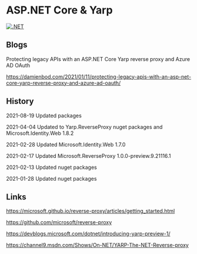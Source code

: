 # ASP.NET Core & Yarp

[![.NET](https://github.com/damienbod/AspNetCoreYarp/workflows/.NET/badge.svg)](https://github.com/damienbod/AspNetCoreYarp/actions?query=workflow%3A.NET) 

## Blogs

Protecting legacy APIs with an ASP.NET Core Yarp reverse proxy and Azure AD OAuth

https://damienbod.com/2021/01/11/protecting-legacy-apis-with-an-asp-net-core-yarp-reverse-proxy-and-azure-ad-oauth/

## History

2021-08-19 Updated packages

2021-04-04 Updated to Yarp.ReverseProxy nuget packages and  Microsoft.Identity.Web 1.8.2

2021-02-28 Updated Microsoft.Identity.Web 1.7.0

2021-02-17 Updated Microsoft.ReverseProxy 1.0.0-preview.9.21116.1

2021-02-13 Updated nuget packages

2021-01-28 Updated nuget packages

## Links

https://microsoft.github.io/reverse-proxy/articles/getting_started.html

https://github.com/microsoft/reverse-proxy

https://devblogs.microsoft.com/dotnet/introducing-yarp-preview-1/

https://channel9.msdn.com/Shows/On-NET/YARP-The-NET-Reverse-proxy
